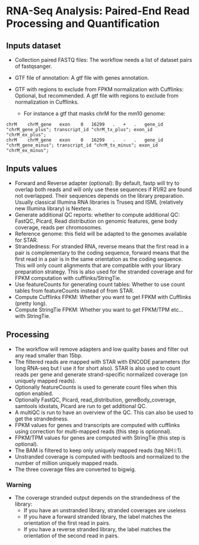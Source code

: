 # RNA-Seq Analysis: Paired-End Read Processing and Quantification

## Inputs dataset

- Collection paired FASTQ files: The workflow needs a list of dataset pairs of fastqsanger.
- GTF file of annotation: A gtf file with genes annotation.
- GTF with regions to exclude from FPKM normalization with Cufflinks: Optional, but recommended. A gtf file with regions to exclude from normalization in Cufflinks.

  - For instance a gtf that masks chrM for the mm10 genome:

```
chrM	chrM_gene	exon	0	16299	.	+	.	gene_id "chrM_gene_plus"; transcript_id "chrM_tx_plus"; exon_id "chrM_ex_plus";
chrM	chrM_gene	exon	0	16299	.	-	.	gene_id "chrM_gene_minus"; transcript_id "chrM_tx_minus"; exon_id "chrM_ex_minus";
```

## Inputs values

- Forward and Reverse adapter (optional): By default, fastp will try to overlap both reads and will only use these sequences if R1/R2 are found not overlapped. Their sequences depends on the library preparation. Usually classical Illumina RNA libraries is Truseq and ISML (relatively new Illumina library) is Nextera.
- Generate additional QC reports: whether to compute additional QC: FastQC, Picard, Read distribution on genomic features, gene body coverage, reads per chromosomes.
- Reference genome: this field will be adapted to the genomes available for STAR.
- Strandedness: For stranded RNA, reverse means that the first read in a pair is complementary to the coding sequence, forward means that the first read in a pair is in the same orientation as the coding sequence. This will only count alignments that are compatible with your library preparation strategy. This is also used for the stranded coverage and for FPKM computation with cufflinks/StringTie.
- Use featureCounts for generating count tables: Whether to use count tables from featureCounts instead of from STAR.
- Compute Cufflinks FPKM: Whether you want to get FPKM with Cufflinks (pretty long).
- Compute StringTie FPKM: Whether you want to get FPKM/TPM etc... with StringTie.

## Processing

- The workflow will remove adapters and low quality bases and filter out any read smaller than 15bp.
- The filtered reads are mapped with STAR with ENCODE parameters (for long RNA-seq but I use it for short also). STAR is also used to count reads per gene and generate strand-specific normalized coverage (on uniquely mapped reads).
- Optionally featureCounts is used to generate count files when this option enabled.
- Optionally FastQC, Picard, read_distribution, geneBody_coverage, samtools idxstats, Picard are run to get additional QC.
- A multiQC is run to have an overview of the QC. This can also be used to get the strandedness.
- FPKM values for genes and transcripts are computed with cufflinks using correction for multi-mapped reads (this step is optionnal).
- FPKM/TPM values for genes are computed with StringTie (this step is optional).
- The BAM is filtered to keep only uniquely mapped reads (tag NH:i:1).
- Unstranded coverage is computed with bedtools and normalized to the number of million uniquely mapped reads.
- The three coverage files are converted to bigwig.

### Warning

- The coverage stranded output depends on the strandedness of the library:
  - If you have an unstranded library, stranded coverages are useless
  - If you have a forward stranded library, the label matches the orientation of the first read in pairs.
  - If you have a reverse stranded library, the label matches the orientation of the second read in pairs.
